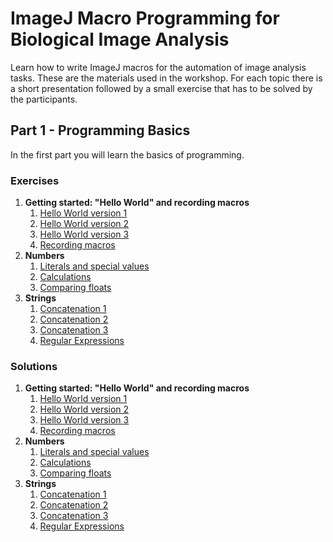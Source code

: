 # ImageJ Macro Programming for Biological Image Analysis

Learn how to write ImageJ macros for the automation of image analysis tasks. These are the materials used in the workshop. For each topic there is a short presentation followed by a small exercise that has to be solved by the participants.

## Part 1 - Programming Basics

In the first part you will learn the basics of programming.

### Exercises

1. **Getting started: "Hello World" and recording macros**
    1. [Hello World version 1](./ex/ex01-01.md)
    1. [Hello World version 2](./ex/ex01-02.md)
    1. [Hello World version 3](./ex/ex01-03.md)
    1. [Recording macros](./ex/ex01-04.md)
1. **Numbers**    
    1. [Literals and special values](./ex/ex02-01.md)
    1. [Calculations](./ex/ex02-02.md)
    1. [Comparing floats](./ex/ex02-03.md)
1. **Strings**
    1. [Concatenation 1](./ex/ex03-01.md) 
    1. [Concatenation 2](./ex/ex03-02.md) 
    1. [Concatenation 3](./ex/ex03-03.md) 
    1. [Regular Expressions](./ex/ex03-04.md)

### Solutions

1. **Getting started: "Hello World" and recording macros**
    1. [Hello World version 1](./ans/ans01-01.md)
    1. [Hello World version 2](./ans/ans01-02.md)
    1. [Hello World version 3](./ans/ans01-03.md)
    1. [Recording macros](./ans/ans01-04.md)
1. **Numbers**    
    1. [Literals and special values](./ans/ans02-01.md)
    1. [Calculations](./ans/ans02-02.md)
    1. [Comparing floats](./ans/ans02-03.md)
1. **Strings**
    1. [Concatenation 1](./ans/ans03-01.md) 
    1. [Concatenation 2](./ans/ans03-02.md) 
    1. [Concatenation 3](./ans/ans03-03.md) 
    1. [Regular Expressions](./ans/ans03-04.md)

